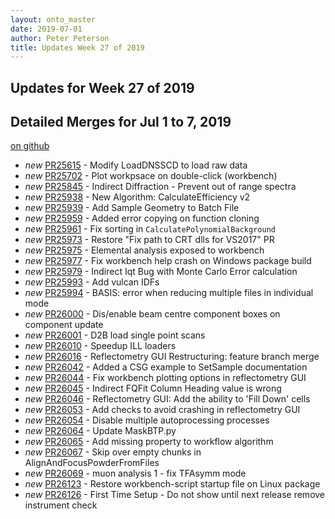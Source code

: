 ```yaml
---
layout: onto_master
date: 2019-07-01
author: Peter Peterson
title: Updates Week 27 of 2019
---
```

Updates for Week 27 of 2019
---------------------------

Detailed Merges for Jul 1 to 7, 2019
------------------------------------
[on github](https://github.com/mantidproject/mantid/pulls?q=is%3Apr+merged%3A2019-07-02..2019-07-07)

* *new* [PR25615](https://github.com/mantidproject/mantid/pull/25615) - Modify LoadDNSSCD to load raw data
* *new* [PR25702](https://github.com/mantidproject/mantid/pull/25702) - Plot workpsace on double-click (workbench)
* *new* [PR25845](https://github.com/mantidproject/mantid/pull/25845) - Indirect Diffraction - Prevent out of range spectra
* *new* [PR25938](https://github.com/mantidproject/mantid/pull/25938) - New Algorithm: CalculateEfficiency v2
* *new* [PR25939](https://github.com/mantidproject/mantid/pull/25939) - Add Sample Geometry to Batch File
* *new* [PR25959](https://github.com/mantidproject/mantid/pull/25959) - Added error copying on function cloning
* *new* [PR25961](https://github.com/mantidproject/mantid/pull/25961) - Fix sorting in `CalculatePolynomialBackground`
* *new* [PR25973](https://github.com/mantidproject/mantid/pull/25973) - Restore "Fix path to CRT dlls for VS2017" PR
* *new* [PR25975](https://github.com/mantidproject/mantid/pull/25975) - Elemental analysis exposed to workbench
* *new* [PR25977](https://github.com/mantidproject/mantid/pull/25977) - Fix workbench help crash on Windows package build
* *new* [PR25979](https://github.com/mantidproject/mantid/pull/25979) - Indirect Iqt Bug with Monte Carlo Error calculation
* *new* [PR25993](https://github.com/mantidproject/mantid/pull/25993) - Add vulcan IDFs
* *new* [PR25994](https://github.com/mantidproject/mantid/pull/25994) - BASIS: error when reducing multiple files in individual mode
* *new* [PR26000](https://github.com/mantidproject/mantid/pull/26000) - Dis/enable beam centre component boxes on component update
* *new* [PR26001](https://github.com/mantidproject/mantid/pull/26001) - D2B load single point scans
* *new* [PR26010](https://github.com/mantidproject/mantid/pull/26010) - Speedup ILL loaders
* *new* [PR26016](https://github.com/mantidproject/mantid/pull/26016) - Reflectometry GUI Restructuring: feature branch merge
* *new* [PR26042](https://github.com/mantidproject/mantid/pull/26042) - Added a CSG example to SetSample documentation
* *new* [PR26044](https://github.com/mantidproject/mantid/pull/26044) - Fix workbench plotting options in reflectometry GUI
* *new* [PR26045](https://github.com/mantidproject/mantid/pull/26045) - Indirect FQFit Column Heading value is wrong
* *new* [PR26046](https://github.com/mantidproject/mantid/pull/26046) - Reflectometry GUI: Add the ability to 'Fill Down' cells
* *new* [PR26053](https://github.com/mantidproject/mantid/pull/26053) - Add checks to avoid crashing in reflectometry GUI
* *new* [PR26054](https://github.com/mantidproject/mantid/pull/26054) - Disable multiple autoprocessing processes
* *new* [PR26064](https://github.com/mantidproject/mantid/pull/26064) - Update MaskBTP.py
* *new* [PR26065](https://github.com/mantidproject/mantid/pull/26065) - Add missing property to workflow algorithm
* *new* [PR26067](https://github.com/mantidproject/mantid/pull/26067) - Skip over empty chunks in AlignAndFocusPowderFromFiles
* *new* [PR26069](https://github.com/mantidproject/mantid/pull/26069) - muon analysis 1 - fix TFAsymm mode
* *new* [PR26123](https://github.com/mantidproject/mantid/pull/26123) - Restore workbench-script startup file on Linux package
* *new* [PR26126](https://github.com/mantidproject/mantid/pull/26126) - First Time Setup - Do not show until next release remove instrument check
